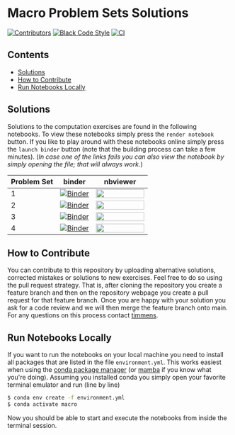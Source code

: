 # Macro Problem Sets Solutions

[![Contributors][contributors-badge]][contributors-url]
[![Black Code Style][black-badge]][black-url]
[![CI][ci-badge]][ci-url]

## Contents

- [Solutions](#solutions)
- [How to Contribute](#how-to-contribute)
- [Run Notebooks Locally](#run-notebooks-locally)

## Solutions

Solutions to the computation exercises are found in the following notebooks. To view
these notebooks simply press the ``render notebook`` button. If you like to play around
with these notebooks online simply press the ``launch binder`` button (note that the
building process can take a few minutes). (*In case one of the links fails you can also
view the notebook by simply opening the file; that will always work.*)

| Problem Set | binder | nbviewer |
| ------------------| -- | -- |
| 1 | [![Binder][binder-badge]](https://mybinder.org/v2/gh/timmens/macro_problems/main?filepath=ps1.ipynb) |  [<img src="https://raw.githubusercontent.com/jupyter/design/master/logos/Badges/nbviewer_badge.png"  width="109" height="20">](https://nbviewer.jupyter.org/github/timmens/macro_problems/blob/main/ps1.ipynb?flush_cache=True )
| 2 | [![Binder][binder-badge]](https://mybinder.org/v2/gh/timmens/macro_problems/main?filepath=ps2.ipynb) |  [<img src="https://raw.githubusercontent.com/jupyter/design/master/logos/Badges/nbviewer_badge.png"  width="109" height="20">](https://nbviewer.jupyter.org/github/timmens/macro_problems/blob/main/ps2.ipynb?flush_cache=True )
| 3 | [![Binder][binder-badge]](https://mybinder.org/v2/gh/timmens/macro_problems/main?filepath=ps3.ipynb) |  [<img src="https://raw.githubusercontent.com/jupyter/design/master/logos/Badges/nbviewer_badge.png"  width="109" height="20">](https://nbviewer.jupyter.org/github/timmens/macro_problems/blob/main/ps3.ipynb?flush_cache=True )
| 4 | [![Binder][binder-badge]](https://mybinder.org/v2/gh/timmens/macro_problems/main?filepath=ps4.ipynb) |  [<img src="https://raw.githubusercontent.com/jupyter/design/master/logos/Badges/nbviewer_badge.png"  width="109" height="20">](https://nbviewer.jupyter.org/github/timmens/macro_problems/blob/main/ps4.ipynb?flush_cache=True )

## How to Contribute

You can contribute to this repository by uploading alternative solutions, corrected
mistakes or solutions to new exercises. Feel free to do so using the pull request
strategy. That is, after cloning the repository you create a feature branch and then on
the repository webpage you create a pull request for that feature branch. Once you are
happy with your solution you ask for a code review and we will then merge the feature
branch onto main. For any questions on this process contact [timmens](https://github.com/timmens).

## Run Notebooks Locally

If you want to run the notebooks on your local machine you need to install all packages
that are listed in the file ``environment.yml``. This works easiest when using the
[conda package manager](https://docs.conda.io/en/latest/) (or [mamba](https://github.com/mamba-org/mamba)
if you know what you're doing). Assuming you installed conda you simply open your
favorite terminal emulator and run (line by line)

```zsh
$ conda env create -f environment.yml
$ conda activate macro
```

Now you should be able to start and execute the notebooks from inside the terminal
session.

[nbviewer-badge]:https://raw.githubusercontent.com/jupyter/design/master/logos/Badges/nbviewer_badge.png
[binder-badge]:https://mybinder.org/badge_logo.svg
[contributors-badge]: https://img.shields.io/github/contributors/timmens/macro_problems
[contributors-url]: https://github.com/timmens/macro_problems/graphs/contributors
[black-badge]:https://img.shields.io/badge/code%20style-black-000000.svg
[black-url]:https://github.com/psf/black
[ci-badge]: https://github.com/timmens/macro_problems/workflows/CI/badge.svg
[ci-url]: https://github.com/timmens/macro_problems/actions?query=workflow%3ACI
